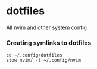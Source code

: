 # dotfiles

All nvim and other system config

### Creating symlinks to dotfiles

```
cd ~/.config/dotfiles
stow nvim/ -t ~/.config/nvim
```
